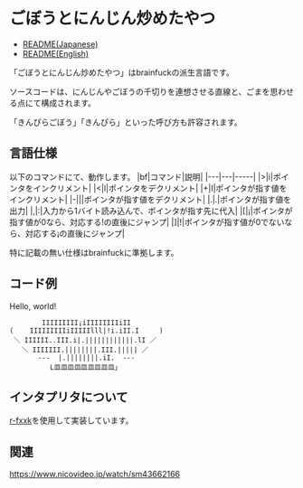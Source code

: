 # ごぼうとにんじん炒めたやつ
- [README(Japanese)](https://github.com/yamaserif/kimpira_lang/blob/main/README.md)
- [README(English)](https://github.com/yamaserif/kimpira_lang/blob/main/README_en.md)

「ごぼうとにんじん炒めたやつ」はbrainfuckの派生言語です。

ソースコードは、にんじんやごぼうの千切りを連想させる直線と、ごまを思わせる点にて構成されます。

「きんぴらごぼう」「きんぴら」といった呼び方も許容されます。

## 言語仕様
以下のコマンドにて、動作します。
|bf|コマンド|説明|
|---|---|-----|
|>|i|ポインタをインクリメント|
|<|l|ポインタをデクリメント|
|+|I|ポインタが指す値をインクリメント|
|-|&#124;|ポインタが指す値をデクリメント|
|.|.|ポインタが指す値を出力|
|,|:|入力から1バイト読み込んで、ポインタが指す先に代入|
|[|¡|ポインタが指す値が0なら、対応する!の直後にジャンプ|
|]|!|ポインタが指す値が0でないなら、対応する¡の直後にジャンプ|

特に記載の無い仕様はbrainfuckに準拠します。

## コード例
Hello, world!
```
        IIIIIIIII¡iIIIIIIIIiII
(    IIIIIIIIIiIIIIIlll|!i.iII.I     )
 ＼ IIIIII..III.i|.||||||||||||.lI ／
   ＼ IIIIIII.||||||||.III.||||| ／
       ---  |.||||||||.iI.  ---
          L皿皿皿皿皿皿皿皿皿」
```

## インタプリタについて
[r-fxxk](https://github.com/masarakki/r-fxxk)を使用して実装しています。

## 関連
https://www.nicovideo.jp/watch/sm43662166
